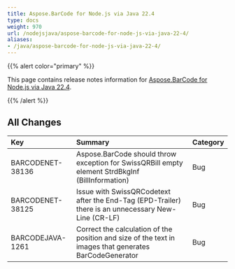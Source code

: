 ```yaml
---
title: Aspose.BarCode for Node.js via Java 22.4
type: docs
weight: 970
url: /nodejsjava/aspose-barcode-for-node-js-via-java-22-4/
aliases:
- /java/aspose-barcode-for-node-js-via-java-22-4/
---
```


{{% alert color="primary" %}} 

This page contains release notes information for [Aspose.BarCode for Node.js via Java 22.4](https://downloads.aspose.com/barcode/nodejs/new-releases/aspose.barcode-for-node.js-via-java-22.4/).

{{% /alert %}} 
## **All Changes**

|**Key**|**Summary**|**Category**|
| :- | :- | :- |
|BARCODENET-38136|Aspose.BarCode should throw exception for SwissQRBill empty element StrdBkgInf (BillInformation)|Bug|
|BARCODENET-38125|Issue with SwissQRCodetext after the End-Tag (EPD-Trailer) there is an unnecessary New-Line (CR-LF)|Bug|
|BARCODEJAVA-1261|Correct the calculation of the position and size of the text in images that generates BarCodeGenerator|Bug|
